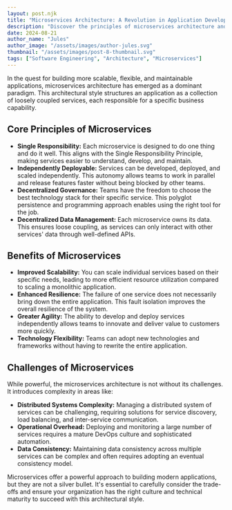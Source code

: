 ```yaml
---
layout: post.njk
title: "Microservices Architecture: A Revolution in Application Development"
description: "Discover the principles of microservices architecture and how it enables building scalable and resilient applications."
date: 2024-08-21
author_name: "Jules"
author_image: "/assets/images/author-jules.svg"
thumbnail: "/assets/images/post-8-thumbnail.svg"
tags: ["Software Engineering", "Architecture", "Microservices"]
---
```


In the quest for building more scalable, flexible, and maintainable applications, microservices architecture has emerged as a dominant paradigm. This architectural style structures an application as a collection of loosely coupled services, each responsible for a specific business capability.

## Core Principles of Microservices

*   **Single Responsibility:** Each microservice is designed to do one thing and do it well. This aligns with the Single Responsibility Principle, making services easier to understand, develop, and maintain.
*   **Independently Deployable:** Services can be developed, deployed, and scaled independently. This autonomy allows teams to work in parallel and release features faster without being blocked by other teams.
*   **Decentralized Governance:** Teams have the freedom to choose the best technology stack for their specific service. This polyglot persistence and programming approach enables using the right tool for the job.
*   **Decentralized Data Management:** Each microservice owns its data. This ensures loose coupling, as services can only interact with other services' data through well-defined APIs.

## Benefits of Microservices

*   **Improved Scalability:** You can scale individual services based on their specific needs, leading to more efficient resource utilization compared to scaling a monolithic application.
*   **Enhanced Resilience:** The failure of one service does not necessarily bring down the entire application. This fault isolation improves the overall resilience of the system.
*   **Greater Agility:** The ability to develop and deploy services independently allows teams to innovate and deliver value to customers more quickly.
*   **Technology Flexibility:** Teams can adopt new technologies and frameworks without having to rewrite the entire application.

## Challenges of Microservices

While powerful, the microservices architecture is not without its challenges. It introduces complexity in areas like:

*   **Distributed Systems Complexity:** Managing a distributed system of services can be challenging, requiring solutions for service discovery, load balancing, and inter-service communication.
*   **Operational Overhead:** Deploying and monitoring a large number of services requires a mature DevOps culture and sophisticated automation.
*   **Data Consistency:** Maintaining data consistency across multiple services can be complex and often requires adopting an eventual consistency model.

Microservices offer a powerful approach to building modern applications, but they are not a silver bullet. It's essential to carefully consider the trade-offs and ensure your organization has the right culture and technical maturity to succeed with this architectural style.
